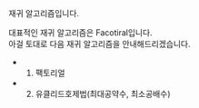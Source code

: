 재귀 알고리즘입니다.   
   
대표적인 재귀 알고리즘은 Facotiral입니다.   
아걸 토대로 다음 재귀 알고리즘을 안내해드리겠습니다.   

- 1. 팩토리얼   
- 2. 유클리드호제법(최대공약수, 최소공배수)   